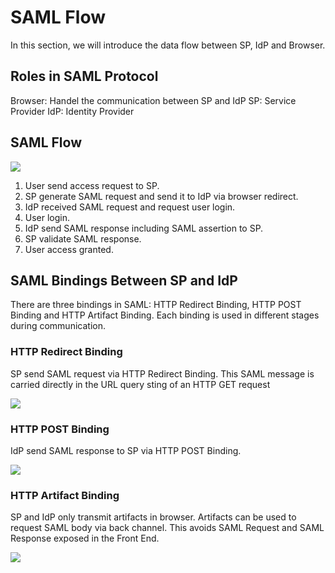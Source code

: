 # SAML Flow

In this section, we will introduce the data flow between SP, IdP and Browser.

## Roles in SAML Protocol

Browser: Handel the communication between SP and IdP
SP: Service Provider
IdP: Identity Provider

## SAML Flow

![](~@imagesEnUs/concepts/saml/saml-flow-1.png)

1. User send access request to SP.
2. SP generate SAML request and send it to IdP via browser redirect.
3. IdP received SAML request and request user login.
4. User login.
5. IdP send SAML response including SAML assertion to SP.
6. SP validate SAML response.
7. User access granted.

## SAML Bindings Between SP and IdP

There are three bindings in SAML: HTTP Redirect Binding, HTTP POST Binding and HTTP Artifact Binding. Each binding is used in different stages during communication.

### HTTP Redirect Binding

SP send SAML request via HTTP Redirect Binding. This SAML message is carried directly in the URL query sting of an HTTP GET request

![](~@imagesEnUs/concepts/saml/saml-flow-2.png)

### HTTP POST Binding

IdP send SAML response to SP via HTTP POST Binding.

![](~@imagesEnUs/concepts/saml/saml-flow-3.png)

### HTTP Artifact Binding

SP and IdP only transmit artifacts in browser. Artifacts can be used to request SAML body via back channel. This avoids SAML Request and SAML Response exposed in the Front End.

![](~@imagesEnUs/concepts/saml/saml-flow-4.png)
